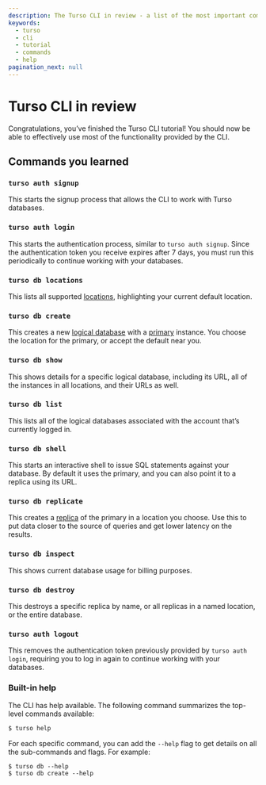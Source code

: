```yaml
---
description: The Turso CLI in review - a list of the most important commands.
keywords:
  - turso
  - cli
  - tutorial
  - commands
  - help
pagination_next: null
---
```


# Turso CLI in review

Congratulations, you’ve finished the Turso CLI tutorial! You should now be able
to effectively use most of the functionality provided by the CLI.

## Commands you learned

### `turso auth signup`

This starts the signup process that allows the CLI to work with Turso databases.

### `turso auth login`

This starts the authentication process, similar to `turso auth signup`. Since
the authentication token you receive expires after 7 days, you must run this
periodically to continue working with your databases.

### `turso db locations`

This lists all supported [locations], highlighting your current default location.

### `turso db create`

This creates a new [logical database] with a [primary] instance. You choose the
location for the primary, or accept the default near you.

### `turso db show`

This shows details for a specific logical database, including its URL, all of
the instances in all locations, and their URLs as well.

### `turso db list`

This lists all of the logical databases associated with the account that’s
currently logged in.

### `turso db shell`

This starts an interactive shell to issue SQL statements against your database.
By default it uses the primary, and you can also point it to a replica using its
URL.

### `turso db replicate`

This creates a [replica] of the primary in a location you choose. Use this to
put data closer to the source of queries and get lower latency on the results.

### `turso db inspect`

This shows current database usage for billing purposes.

### `turso db destroy`

This destroys a specific replica by name, or all replicas in a named location,
or the entire database.

### `turso auth logout`

This removes the authentication token previously provided by `turso auth login`,
requiring you to log in again to continue working with your databases.

### Built-in help

The CLI has help available.  The following command summarizes the top-level
commands available:

```bash
$ turso help
```

For each specific command, you can add the `--help` flag to get details on all
the sub-commands and flags. For example:

```
$ turso db --help
$ turso db create --help
```


[locations]: /concepts#location
[logical database]: /concepts#logical-database
[primary]: /concepts#primary
[replica]: /concepts#replica
